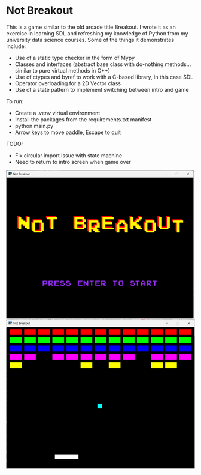 # Not Breakout

This is a game similar to the old arcade title Breakout. I wrote it as an exercise in learning SDL and refreshing my knowledge of Python from my university data science courses. Some of the things it demonstrates include:
- Use of a static type checker in the form of Mypy
- Classes and interfaces (abstract base class with do-nothing methods... similar to pure virtual methods in C++)
- Use of ctypes and byref to work with a C-based library, in this case SDL
- Operator overloading for a 2D Vector class
- Use of a state pattern to implement switching between intro and game

To run:
- Create a .venv virtual environment
- Install the packages from the requirements.txt manifest
- python main.py
- Arrow keys to move paddle, Escape to quit

TODO:
- Fix circular import issue with state machine
- Need to return to intro screen when game over

![Intro screen](media/intro.png)
![Play screen](media/screenshot.png)
